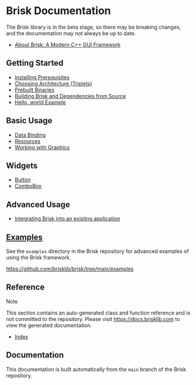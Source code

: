 # Brisk Documentation

The Brisk library is in the beta stage, so there may be breaking changes, and the documentation may not always be up to date.

* [About Brisk: A Modern C++ GUI Framework](about.md)

## Getting Started

* [Installing Prerequisites](getting_started/prerequisites.md)
* [Choosing Architecture (Triplets)](getting_started/triplets.md)
* [Prebuilt Binaries](getting_started/prebuilt_binaries.md)
* [Building Brisk and Dependencies from Source](getting_started/building.md)
* [Hello, world Example](getting_started/hello_world.md)

## Basic Usage

* [Data Binding](basic/binding.md)
* [Resources](basic/resources.md)
* [Working with Graphics](basic/graphics.md)

## Widgets

* [Button](widgets/button.md)
* [ComboBox](widgets/combobox.md)

## Advanced Usage

* [Integrating Brisk into an existing application](advanced/integrating.md)

## [Examples](other_examples.md)

See the `examples` directory in the Brisk repository for advanced examples of using the Brisk framework.

https://github.com/brisklib/brisk/tree/main/examples

## Reference

> [!note] 
> This section contains an auto-generated class and function reference and is not committed to the repository. Please visit https://docs.brisklib.com to view the generated documentation.

* [Index](auto/refindex.md)

## Documentation

This documentation is built automatically from the `main` branch of the Brisk repository.
